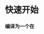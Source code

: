 # 快速开始

### 编译为一个在 <script> 标签中可用的自运行函数 ('iife')
rollup main.js --file bundle.js --format iife

### 编译为 CommonJS 模块 ('cjs')
rollup main.js --file bundle.js --format cjs

### 需要为 UMD 格式的包指定一个名称
```javascript
rollup main.js --file bundle.js --format umd --name "myBundle"
```

> rollup 更好的兼容es6Module 支持编译CommonJS AMD IIFE等多种格式

# Tree-Shaking